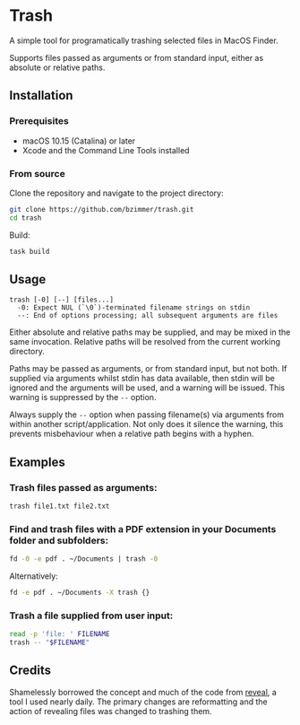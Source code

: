 # Trash

A simple tool for programatically trashing selected files in MacOS Finder.

Supports files passed as arguments or from standard input, either as absolute or
relative paths.

## Installation

### Prerequisites

- macOS 10.15 (Catalina) or later
- Xcode and the Command Line Tools installed

### From source

Clone the repository and navigate to the project directory:

```sh
git clone https://github.com/bzimmer/trash.git
cd trash
```

Build:

```sh
task build
```

## Usage

```
trash [-0] [--] [files...]
  -0: Expect NUL (`\0`)-terminated filename strings on stdin
  --: End of options processing; all subsequent arguments are files
```

Either absolute and relative paths may be supplied, and may be mixed in the same
invocation. Relative paths will be resolved from the current working directory.

Paths may be passed as arguments, or from standard input, but not both. If
supplied via arguments whilst stdin has data available, then stdin will be
ignored and the arguments will be used, and a warning will be issued. This
warning is suppressed by the `--` option.

Always supply the `--` option when passing filename(s) via arguments from within
another script/application. Not only does it silence the warning, this prevents
misbehaviour when a relative path begins with a hyphen.

## Examples

### Trash files passed as arguments:

```sh
trash file1.txt file2.txt
```

### Find and trash files with a PDF extension in your Documents folder and subfolders:

```sh
fd -0 -e pdf . ~/Documents | trash -0
```

Alternatively:

```sh
fd -e pdf . ~/Documents -X trash {}
```

### Trash a file supplied from user input:

```sh
read -p 'file: ' FILENAME
trash -- "$FILENAME"
```

## Credits

Shamelessly borrowed the concept and much of the code from
[reveal](https://github.com/inopinatus/reveal), a tool I used nearly daily. The
primary changes are reformatting and the action of revealing files was changed
to trashing them.
